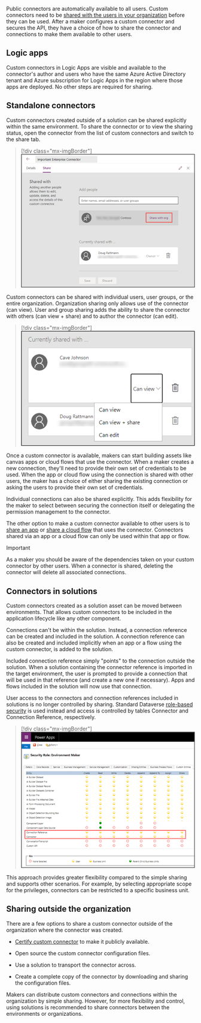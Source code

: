 Public connectors are automatically available to all users. Custom connectors need to be [shared with the users in your organization](https://docs.microsoft.com/connectors/custom-connectors/share) before they can be used. After a maker configures a custom connector and secures the API, they have a choice of how to share the connector and connections to make them available to other users.

## Logic apps

Custom connectors in Logic Apps are visible and available to the connector's author and users who have the same Azure Active Directory tenant and Azure subscription for Logic Apps in the region where those apps are deployed. No other steps are required for sharing.

## Standalone connectors

Custom connectors created outside of a solution can be shared explicitly within the same environment. To share the connector or to view the sharing status, open the connector from the list of custom connectors and switch to the share tab.

> [!div class="mx-imgBorder"]
> [![Share tab of a custom connector property screen contains sharing details and allows connector sharing with the users in the organization.](../media/share-org.png)](../media/share-org.png#lightbox)

Custom connectors can be shared with individual users, user groups, or the entire organization. Organization sharing only allows use of the connector (can view). User and group sharing adds the ability to share the connector with others (can view + share) and to author the connector (can edit).

> [!div class="mx-imgBorder"]
> [![Connector sharing properties window displaying sharing options choices Can view, Can view + share, and Can edit.](../media/can-view.png)](../media/can-view.png#lightbox)

Once a custom connector is available, makers can start building assets like canvas apps or cloud flows that use the connector. When a maker creates a new connection, they'll need to provide their own set of credentials to be used. When the app or cloud flow using the connection is shared with other users, the maker has a choice of either sharing the existing connection or asking the users to provide their own set of credentials.

Individual connections can also be shared explicitly. This adds flexibility for the maker to select between securing the connection itself or delegating the permission management to the connector.

The other option to make a custom connector available to other users is to [share an app](https://docs.microsoft.com/powerapps/share-app/?azure-portal=true) or [share a cloud flow](https://docs.microsoft.com/power-automate/create-team-flows/?azure-portal=true) that uses the connector. Connectors shared via an app or a cloud flow can only be used within that app or flow.

> [!IMPORTANT]
> As a maker you should be aware of the dependencies taken on your custom connector by other users. When a connector is shared, deleting the connector will delete all associated connections.

## Connectors in solutions

Custom connectors created as a solution asset can be moved between environments. That allows custom connectors to be included in the application lifecycle like any other component.

Connections can't be within the solution. Instead, a connection reference can be created and included in the solution. A connection reference can also be created and included implicitly when an app or a flow using the custom connector, is added to the solution.

Included connection reference simply "points" to the connection outside the solution. When a solution containing the connector reference is imported in the target environment, the user is prompted to provide a connection that will be used in that reference (and create a new one if necessary). Apps and flows included in the solution will now use that connection.

User access to the connectors and connection references included in solutions is no longer controlled by sharing. Standard Dataverse [role-based security](https://docs.microsoft.com/power-platform/admin/wp-security-cds#role-based-security/?azure-portal=true) is used instead and access is controlled by tables Connector and Connection Reference, respectively.

> [!div class="mx-imgBorder"]
> [![Standard Dataverse security role editor illustrating setting privileges for Connector and Connection Reference tables.](../media/connection-reference.png)](../media/connection-reference.png#lightbox)

This approach provides greater flexibility compared to the simple sharing and supports other scenarios. For example, by selecting appropriate scope for the privileges, connectors can be restricted to a specific business unit.

## Sharing outside the organization

There are a few options to share a custom connector outside of the organization where the connector was created.

-   [Certify custom connector](https://docs.microsoft.com/connectors/custom-connectors/submit-certification/?azure-portal=true) to make it publicly available.

-   Open source the custom connector configuration files.

-   Use a solution to transport the connector across.

-   Create a complete copy of the connector by downloading and sharing the configuration files.

Makers can distribute custom connectors and connections within the organization by simple sharing. However, for more flexibility and control, using solutions is recommended to share connectors between the environments or organizations.